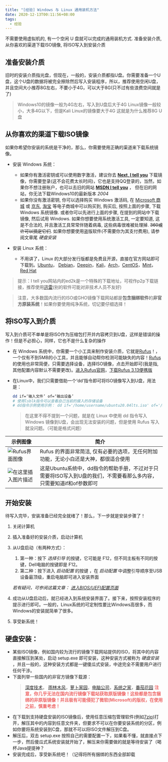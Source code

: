 ```yaml
---
title: "[经验] Windows 与 Linux 通用装机方法"
date: 2020-12-13T00:11:56+08:00
tags:
  - 经验
---
```


不需要使用虚拟机的, 有一个空闲 U 盘就可以完成的通用装机方式. 准备安装介质, 从你喜欢的渠道下载ISO镜像, 将ISO写入到安装介质

<!--more-->

## 准备安装介质

   旧时的安装介质指光盘，但现在，一般的，安装介质都指U盘。你需要准备一个U盘，这个U盘的数据将被完全擦除然后写入安装程序，所以，推荐使用空闲U盘，并且空间大小推荐8G左右，不要小于4G，可以大于8G(只不过有些浪费空间就是了)

   > Windows10的镜像一般为4G左右，写入到U盘后大于4G
   > Linux镜像一般较小，大多4G以下，但是Kali Linux的镜像要大于4G
   > 这就是为什么推荐8G U盘

## 从你喜欢的渠道下载ISO镜像

   如果你希望你安装的系统是干净的，那么，你需要使用正确的渠道来下载系统镜像。

   - 安装 Windows 系统：
      - 如果你有激活密钥或可以使用数字激活，建议你去 **[Next, I tell you](https://next.itellyou.cn/)** 下载镜像，你需要登录(这不会花费太长时间)，它也是支持QQ登录的，当然，如果你不想注册账户，也可以去旧的网站 **[MSDN I tell you](https://next.itellyou.cn/)** ， 但在旧的网站，你无法下载Windows10的最新版本 *2004*
      - 如果你没有激活密钥, 你可以选择购买 Windows 激活码, 在 [Microsoft 商城](https://www.microsoft.com/) 或 [京东](https://search.jd.com/Search?keyword=Windows%E6%BF%80%E6%B4%BB%E7%A0%81), [淘宝](https://www.taobao.com/) 等电子商城中可以购买到, 购买后, 按照上面的步骤, 下载 Windows 系统镜像. 或者你可以先进行上面的步骤, 在提到的网站中下载镜像, 然后试用 Windows. 如果你想要使用系统激活工具, 一定要知道, 这是不合法的, 并且激活工具常常伴随着病毒, 这些病毒很难被处理掉. ~~360或许可以搞定它们~~. 如果你想要使用盗版软件(不需要你为其支付费用), 请参阅文章尾 *硬盘安装* 

   - 安装 Linux 系统：
      - 不用讲了，Linux 的大部分发行版都是免费且开源，直接在官方网站即可下载到。[Ubuntu](https://ubuntu.com/)， [Debian](https://www.debian.org/)，[Deepin](https://www.deepin.org/)，[Kali](https://www.kali.org/)，[Arch](https://www.archlinux.org/)，[CentOS](https://www.centos.org)，[Mint](https://linuxmint.com)，[Red Hat](https://www.redhat.com/)

> 提示：I tell you网站内的ed2k是一个特殊的下载地址，可视作p2p下载链接，推荐使用[迅雷](https://dl.xunlei.com/)(别的软件可能对非技术人员不友好)

> 注意，大多数国内流行的ISO或GHO镜像下载网站都是**包含捆绑软件**的**非官方原装系统**！如果你要使用纯净系统，切记要仔细选择！

## 将ISO写入到介质

写入到介质可不单单是将ISO作为压缩包打开并内容拷贝到U盘，这样是错误的操作！但是不必担心，同样，它也不是什么复杂的操作

- 在 Windows 系统中，你需要一个小工具来制作安装介质，它就是[Rufus](http://rufus.ie/)！， 一个仅有不到5MB的小工具，并且能够自动帮你检测可能缺失的内容！[Rufus](http://rufus.ie/)的使用也非常简便，只需要选择设备，选择ISO镜像，点击开始即可(我是指, 其他配置内容默认不需要更改)。[进入Rufus官网](http://rufus.ie)，[下载Rufus 3.13便携版](https://github.com/pbatard/rufus/releases/download/v3.13/rufus-3.13p.exe)

- 在Linux中，我们只需要借助一个‘dd’指令即可将ISO镜像写入到U盘，用法是：
   ```bash
   dd if=‘输入文件’ of=‘输出设备’
   # 使用lsblk指令可以查看自己当前的接入的存储设备
   # dd指令示例使用示例： dd if='/home/username/ubuntu20.04lts.iso' of='/dev/sda'
   ```
   > 在这里不得不提到一个问题，就是在 Linux 中使用 dd 指令写入 Windows 镜像到U盘，会出现无法安装的问题，但是使用 Rufus 写入就没问题。（可能是格式问题）


| 示例图像                                                     | 简介                                                         |
| ------------------------------------------------------------ | ------------------------------------------------------------ |
| ![Rufus界面图像](https://img-blog.csdnimg.cn/20201212211500172.png) | Rufus 的界面非常简洁, 仅有必要的选项，无任何附加功能，无论小白还是大神，都很适合使用 |
| ![在这里插入图片描述](https://img-blog.csdnimg.cn/20201212212942916.png) | 这是Ubuntu系统中，dd指令的帮助手册，不过对于只需要将ISO写入到U盘的我们，不需要看那么多内容，只需要知道if和of参数即可 |

## 开始安装

待写入完毕，安装准备已经完全就绪了！那么，下一步就是安装步骤了！

1. 关闭计算机
2. 插入准备好的安装介质，启动计算机
3. 从U盘启动（有两种方式）：
      1. 第一种：按下 *选择引导* 的按键，它可能是 F12，但不同主板有不同的按键，Dell电脑的按键即是 F12。
      2. 第二种：按下进入 *启动配置* 的按键 ，在 *启动配置* 中调整引导顺序至USB设备最顶级，重启电脑即可进入安装界面 
        
          
        
     
     *若有疑问，可参阅这篇文章： [进入BIOS/UEFI配置页面](https://blog.csdn.net/m0_46555380/article/details/111085730)*
4. 成功从U盘启动后，就已经进入到系统安装界面了。接下来，按照安装程序的提示进行即可。一般的，Linux系统的可定制性要比Windows高很多，而Windows的安装就简单了很多。
5. 享受新系统！

## 硬盘安装：

- 某些ISO镜像，例如国内较为流行的镜像下载网站提供的ISO，将其中的内容直接解压到某处，启动 setup.exe 即可安装，这种安装方式被称为 *硬盘安装* ，并且一般的，这种安装方式都是一键傻瓜式安装，中途完全不需要用户进行任何干涉。
- 下面列举一些国内的非官方镜像下载源：
   > [深度技术](http://www.deepinghost.com/)， [雨林木风](http://www.ylmfeng.com/)，[萝卜家园](http://www.luobojiayuanxt.com/)，[电脑公司](http://www.dngs.co/)，[系统之家](http://www.xitongzhijia.net/)，[番茄花园](http://www.winfanqie.com/)
   > <font color="#EE6666">**注意，你几乎无法在国内流行镜像下载站获取原版镜像！这些都是包含捆绑的非原版镜像！并且极有可能侵犯了微软(Microsoft)的版权，在使用之前，慎重考虑！**</font>
- 在下载到支持硬盘安装的ISO镜像后，使用任意压缩包管理软件(例如[7zip](https://www.7-zip.org/))打开，解压其中的内容到任意文件夹，但要求不可以在你要安装系统的分区，例如你要将系统安装到C盘，那就不可以将ISO文件解压到C盘。
- 解压后，双击 setup.exe 按照自己的需要配置一下，如果看不懂，就直接点下一步，然后傻瓜式系统安装就开始了，解压来你需要做的就是等待安装了（喝杯Java提提神？
- 安装完成后，享受新系统吧！（记得将所有捆绑的东西全部卸载